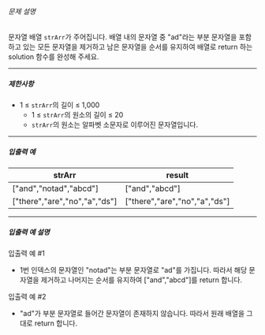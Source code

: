 
###### 문제 설명


문자열 배열 `strArr`가 주어집니다. 배열 내의 문자열 중 "ad"라는 부분 문자열을 포함하고 있는 모든 문자열을 제거하고 남은 문자열을 순서를 유지하여 배열로 return 하는 solution 함수를 완성해 주세요.




---


##### 제한사항


* 1 ≤ `strArr`의 길이 ≤ 1,000
	+ 1 ≤ `strArr`의 원소의 길이 ≤ 20
	+ `strArr`의 원소는 알파벳 소문자로 이루어진 문자열입니다.




---


##### 입출력 예




| strArr | result |
| --- | --- |
| ["and","notad","abcd"] | ["and","abcd"] |
| ["there","are","no","a","ds"] | ["there","are","no","a","ds"] |




---


##### 입출력 예 설명


입출력 예 #1


* 1번 인덱스의 문자열인 "notad"는 부분 문자열로 "ad"를 가집니다. 따라서 해당 문자열을 제거하고 나머지는 순서를 유지하여 ["and","abcd"]를 return 합니다.


입출력 예 #2


* "ad"가 부분 문자열로 들어간 문자열이 존재하지 않습니다. 따라서 원래 배열을 그대로 return 합니다.



